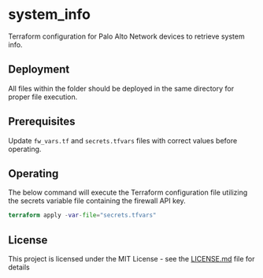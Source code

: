 # system_info

Terraform configuration for Palo Alto Network devices to retrieve system info.

## Deployment

All files within the folder should be deployed in the same directory for proper file execution.

## Prerequisites

Update `fw_vars.tf` and `secrets.tfvars` files with correct values before operating.

## Operating

The below command will execute the Terraform configuration file utilizing the secrets variable file containing the firewall API key.

```terraform
terraform apply -var-file="secrets.tfvars"
```

## License

This project is licensed under the MIT License - see the [LICENSE.md](LICENSE.md) file for details
